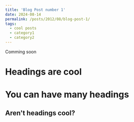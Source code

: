 ```yaml
---
title: 'Blog Post number 1'
date: 2024-08-14
permalink: /posts/2012/08/blog-post-1/
tags:
  - cool posts
  - category1
  - category2
---
```


Comming soon

Headings are cool
======

You can have many headings
======

Aren't headings cool?
------